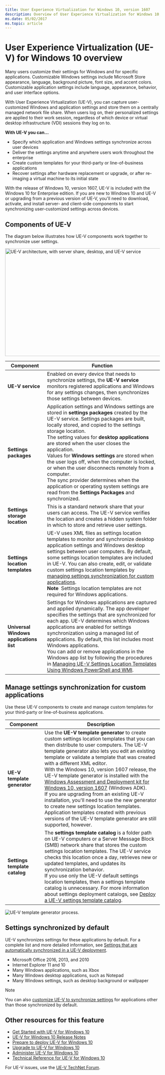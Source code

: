 ```yaml
---
title: User Experience Virtualization for Windows 10, version 1607
description: Overview of User Experience Virtualization for Windows 10, version 1607
ms.date: 05/02/2017
ms.topic: article
---
```


# User Experience Virtualization (UE-V) for Windows 10 overview

Many users customize their settings for Windows and for specific applications. Customizable Windows settings include Microsoft Store appearance, language, background picture, font size, and accent colors. Customizable application settings include language, appearance, behavior, and user interface options. 

With User Experience Virtualization (UE-V), you can capture user-customized Windows and application settings and store them on a centrally managed network file share. When users log on, their personalized settings are applied to their work session, regardless of which device or virtual desktop infrastructure (VDI) sessions they log on to.

**With UE-V you can…**

- Specify which application and Windows settings synchronize across user devices
- Deliver the settings anytime and anywhere users work throughout the enterprise
- Create custom templates for your third-party or line-of-business applications
- Recover settings after hardware replacement or upgrade, or after re-imaging a virtual machine to its initial state

With the release of Windows 10, version 1607, UE-V is included with the Windows 10 for Enterprise edition. If you are new to Windows 10 and UE-V or upgrading from a previous version of UE-V, you'll need to download, activate, and install server- and client-side components to start synchronizing user-customized settings across devices.

## Components of UE-V

The diagram below illustrates how UE-V components work together to synchronize user settings.

<img src="images/uev-archdiagram.png" alt="UE-V architecture, with server share, desktop, and UE-V service" width="625" height="351" />

<!--  SIMPLER METHOD FOR CODING IMAGE
![UE-V architecture, with server share, desktop, and UE-V service.](images/uev-archdiagram.png)
-->

| **Component** | **Function** |
|--|--|
| **UE-V service** | Enabled on every device that needs to synchronize settings, the **UE-V service** monitors registered applications and Windows for any settings changes, then synchronizes those settings between devices. |
| **Settings packages** | Application settings and Windows settings are stored in **settings packages** created by the UE-V service. Settings packages are built, locally stored, and copied to the settings storage location.<br>The setting values for **desktop applications** are stored when the user closes the application.<br>Values for **Windows settings** are stored when the user logs off, when the computer is locked, or when the user disconnects remotely from a computer.<br>The sync provider determines when the application or operating system settings are read from the **Settings Packages** and synchronized. |
| **Settings storage location** | This is a standard network share that your users can access. The UE-V service verifies the location and creates a hidden system folder in which to store and retrieve user settings. |
| **Settings location templates** | UE-V uses XML files as settings location templates to monitor and synchronize desktop application settings and Windows desktop settings between user computers. By default, some settings location templates are included in UE-V. You can also create, edit, or validate custom settings location templates by [managing settings synchronization for custom applications](#manage-settings-synchronization-for-custom-applications).<br>**Note**&nbsp;&nbsp;Settings location templates are not required for Windows applications. |
| **Universal Windows applications list** | Settings for Windows applications are captured and applied dynamically. The app developer specifies the settings that are synchronized for each app. UE-V determines which Windows applications are enabled for settings synchronization using a managed list of applications. By default, this list includes most Windows applications.<br>You can add or remove applications in the Windows app list by following the procedures in [Managing UE-V Settings Location Templates Using Windows PowerShell and WMI](uev-managing-settings-location-templates-using-windows-powershell-and-wmi.md). |

## Manage settings synchronization for custom applications

Use these UE-V components to create and manage custom templates for your third-party or line-of-business applications.

| Component | Description |
|--|--|
| **UE-V template generator** | Use the **UE-V template generator** to create custom settings location templates that you can then distribute to user computers. The UE-V template generator also lets you edit an existing template or validate a template that was created with a different XML editor. <br>With the Windows 10, version 1607 release, the UE-V template generator is installed with the [Windows Assessment and Deployment kit for Windows 10, version 1607](https://developer.microsoft.com/en-us/windows/hardware/windows-assessment-deployment-kit) (Windows ADK). <br>If you are upgrading from an existing UE-V installation, you'll need to use the new generator to create new settings location templates. Application templates created with previous versions of the UE-V template generator are still supported, however. |
| **Settings template catalog** | The **settings template catalog** is a folder path on UE-V computers or a Server Message Block (SMB) network share that stores the custom settings location templates. The UE-V service checks this location once a day, retrieves new or updated templates, and updates its synchronization behavior.<br>If you use only the UE-V default settings location templates, then a settings template catalog is unnecessary. For more information about settings deployment catalogs, see [Deploy a UE-V settings template catalog](uev-deploy-uev-for-custom-applications.md). |

<!-- PRESERVING ORIGINAL IMAGE CODING JUST IN CASE - NOTE THAT UPDATED IMAGE IS A PNG FILE
<img src="media/image2.gif" width="595" height="330" />
-->

![UE-V template generator process.](images/uev-generator-process.png)

## Settings synchronized by default

UE-V synchronizes settings for these applications by default. For a complete list and more detailed information, see [Settings that are automatically synchronized in a UE-V deployment](uev-prepare-for-deployment.md).

- Microsoft Office 2016, 2013, and 2010
- Internet Explorer 11 and 10
- Many Windows applications, such as Xbox
- Many Windows desktop applications, such as Notepad
- Many Windows settings, such as desktop background or wallpaper

> [!NOTE]
> You can also [customize UE-V to synchronize settings](uev-deploy-uev-for-custom-applications.md) for applications other than those synchronized by default.

## Other resources for this feature

- [Get Started with UE-V for Windows 10](uev-getting-started.md)
- [UE-V for Windows 10 Release Notes](uev-release-notes-1607.md)
- [Prepare to deploy UE-V for Windows 10](uev-prepare-for-deployment.md)
- [Upgrade to UE-V for Windows 10](uev-upgrade-uev-from-previous-releases.md)
- [Administer UE-V for Windows 10](uev-administering-uev.md)
- [Technical Reference for UE-V for Windows 10](uev-technical-reference.md)

For UE-V issues, use the [UE-V TechNet Forum](https://social.technet.microsoft.com/Forums/en-us/home?forum=mdopuev&filter=alltypes&sort=lastpostdesc).
